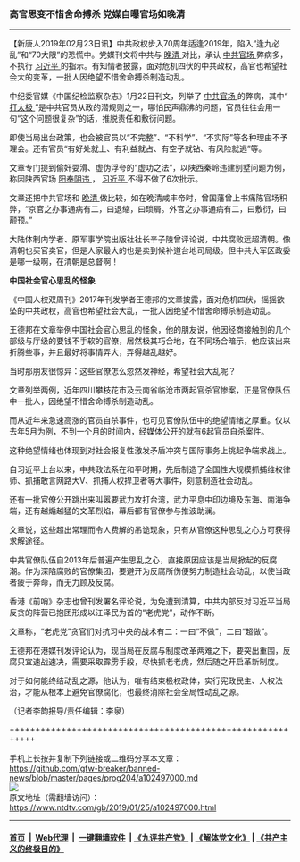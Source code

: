 ### 高官思变不惜舍命搏杀  党媒自曝官场如晚清
------------------------

<div class="post_content">
 <p>
  【新唐人2019年02月23日讯】中共政权步入70周年适逢2019年，陷入“逢九必乱”和“70大限”的恐慌中。党媒刊文将中共与
  <a href="https://www.ntdtv.com/gb/晚清.htm">
   晚清
  </a>
  对比，承认
  <a href="https://www.ntdtv.com/gb/中共官场.htm">
   中共官场
  </a>
  弊病多，不执行
  <a href="https://www.ntdtv.com/gb/习近平.htm">
   习近平
  </a>
  的指示。有知情者披露，面对危机四伏的中共政权，高官也希望社会大的变革，一批人因绝望不惜舍命搏杀制造动乱。
 </p>
 <p>
  中纪委官媒《中国纪检监察杂志》1月22日刊文，列举了
  <a href="https://www.ntdtv.com/gb/中共官场.htm">
   中共官场
  </a>
  的弊病，其中“
  <a href="https://www.ntdtv.com/gb/打太极.htm">
   打太极
  </a>
  ”是中共官员从政的潜规则之一，哪怕民声鼎沸的问题，官员往往会用一句“这个问题很复杂”的话，推脱责任和敷衍问题。
 </p>
 <p>
  即使当局出台政策，也会被官员以“不完整”、“不科学”、“不实际”等各种理由不予理会。还有官员“有好处就上、有利益就占、有空子就钻、有风险就逃”等。
 </p>
 <p>
  文章专门提到偷奸耍滑、虚伪浮夸的“虚功之法”，以陕西秦岭违建别墅问题为例，称因陕西官场
  <a href="https://www.ntdtv.com/gb/阳奉阴违.htm">
   阳奉阴违
  </a>
  ，
  <a href="https://www.ntdtv.com/gb/习近平.htm">
   习近平
  </a>
  不得不做了6次批示。
 </p>
 <p>
  文章还把中共官场和
  <a href="https://www.ntdtv.com/gb/晚清.htm">
   晚清
  </a>
  做比较，如在晚清咸丰帝时，曾国藩曾上书痛陈官场积弊，“京官之办事通病有二，曰退缩，曰琐屑。外官之办事通病有二，曰敷衍，曰颟顸。”
 </p>
 <p>
  大陆体制内学者、原军事学院出版社社长辛子陵曾评论说，中共腐败远超清朝。像清朝也买官卖官，但是人家最大的也是卖到候补道台地司局级。但中共大军区政委是哪一级啊，在清朝是总督啊！
 </p>
 <p>
  <strong>
   中国社会官心思乱的怪象
  </strong>
 </p>
 <p>
  《中国人权双周刊》2017年刊发学者王德邦的文章披露，面对危机四伏，摇摇欲坠的中共政权，高官也希望社会大乱，一批人因绝望不惜舍命搏杀制造动乱。
 </p>
 <p>
  王德邦在文章举例中国社会官心思乱的怪象，他的朋友说，他因经商接触到的几个部级与厅级的要钱不手软的官僚，居然极其巧合地，在不同场合暗示，他应该出来折腾些事，并且最好将事情弄大，弄得越乱越好。
 </p>
 <p>
  当时那朋友很惊异：这些官僚怎么忽然发神经，希望社会大乱呢？
 </p>
 <p>
  文章列举两例，近年四川攀枝花市及云南省临沧市两起官杀官惨案，正是官僚队伍中一批人，因绝望不惜舍命搏杀制造动乱。
 </p>
 <p>
  而从近年来急速高涨的官员自杀事件，也可见官僚队伍中的绝望情绪之厚重。仅以去年5月为例，不到一个月的时间内，经媒体公开的就有6起官员自杀案件。
 </p>
 <p>
  这种绝望情绪也体现到对社会报复性激发矛盾冲突与国际事务上挑起争端求战上。
 </p>
 <p>
  自习近平上台以来，中共政法系在和平时期，先后制造了全国性大规模抓捕维权律师、抓捕敢言网路大V、抓捕人权捍卫者等大事件，刻意制造社会动乱。
 </p>
 <p>
  还有一批官僚公开跳出来叫嚣要武力攻打台湾，武力平息中印边境及东海、南海争端，还有越煽越猛的文革烈焰，幕后都有官僚参与推波助澜。
 </p>
 <p>
  文章说，这些超出常理而令人费解的吊诡现象，只有从官僚这种思乱之心方可获得求解途径。
 </p>
 <p>
  中共官僚队伍自2013年后普遍产生思乱之心，直接原因应该是当局掀起的反腐潮。作为深陷腐败的官僚集团，要避开为反腐所伤便努力制造社会动乱，以使当政者疲于奔命，而无力顾及反腐。
 </p>
 <p>
  香港《前哨》杂志也曾刊发署名评论说，为免遭到清算，中共内部反对习近平当局反贪的阵营已抱团形成以江泽民为首的“老虎党”，动作不断。
 </p>
 <p>
  文章称，“老虎党”贪官们对抗习中央的战术有二：一曰“不做”，二曰“超做”。
 </p>
 <p>
  王德邦在港媒刊发评论认为，现当局在反腐与制度改革两难之下，要突出重围，反腐只宜速战速决，需要采取霹雳手段，尽快抓老老虎，然后随之开启革新制度。
 </p>
 <p>
  对于如何能终结动乱之源，他认为，唯有结束极权政体，实行宪政民主、人权法治，才能从根本上避免官僚腐化，也最终消除社会全局性动乱之源。
 </p>
 <p>
  （记者李韵报导/责任编辑：李泉）
 </p>
 <div class="single_ad">
 </div>
</div>

+++++++++++++++++++++++++++++++++++++++++++++++++++++++++++<br/><br/>
手机上长按并复制下列链接或二维码分享本文章：<br/>
https://github.com/gfw-breaker/banned-news/blob/master/pages/prog204/a102497000.md <br/>
<a href='https://github.com/gfw-breaker/banned-news/blob/master/pages/prog204/a102497000.md'><img src='https://github.com/gfw-breaker/banned-news/blob/master/pages/prog204/a102497000.md.png'/></a> <br/>
原文地址（需翻墙访问）：https://www.ntdtv.com/gb/2019/01/25/a102497000.html


------------------------
#### [首页](https://github.com/gfw-breaker/banned-news/blob/master/README.md) &nbsp;|&nbsp; [Web代理](https://github.com/labour-camp/helloworld) &nbsp;|&nbsp; [一键翻墙软件](https://github.com/gfw-breaker/nogfw/blob/master/README.md) &nbsp;| [《九评共产党》](https://github.com/gfw-breaker/9ping.md/blob/master/README.md#九评之一评共产党是什么) | [《解体党文化》](https://github.com/gfw-breaker/jtdwh.md/blob/master/README.md) | [《共产主义的终极目的》](https://github.com/gfw-breaker/gczydzjmd.md/blob/master/README.md)

